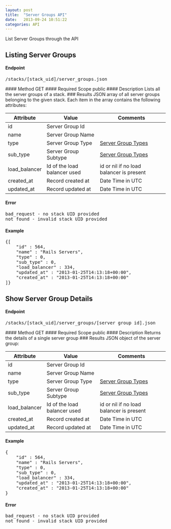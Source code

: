 ```yaml
---
layout: post
title:  "Server Groups API"
date:   2013-09-24 10:51:22
categories: API
---
```


<p class="lead">List Server Groups through the API</p>

## Listing Server Groups
#### Endpoint
<p><kbd>/stacks/[stack&#95;uid]/server&#95;groups.json</kbd></p>
#### Method
GET
#### Required Scope
public
#### Description
Lists all the server groups of a stack.
### Results
JSON array of all server groups belonging to the given stack.
Each item in the array contains the following attributes:
<table class="table table-bordered table-striped">
	<thead>
		<tr>
			<th>Attribute</th>
			<th>Value</th>
			<th>Comments</th>
		</tr>
  </thead>
	<tbody>
		<tr><td>id</td><td>Server Group Id</td><td></td></tr>
		<tr><td>name</td><td>Server Group Name</td><td></td></tr>
		<tr><td>type</td><td>Server Group Type</td><td><a href="/help/server_group_types">Server Group Types</a></td></tr>
		<tr><td>sub&#95;type</td><td>Server Group Subtype</td><td><a href="/help/server_group_types">Server Group Types</a></td></tr>
		<tr><td>load&#95;balancer</td><td>Id of the load balancer used</td><td>id or nil if no load balancer is present</td></tr>
		<tr><td>created&#95;at</td><td>Record created at</td><td>Date Time in UTC</td></tr>
		<tr><td>updated&#95;at</td><td>Record updated at</td><td>Date Time in UTC</td></tr>
	</tbody>
</table>

#### Error
<pre class="terminal">
bad&#95;request - no stack UID provided
not&#95;found - invalid stack UID provided
</pre>

#### Example
<pre class="terminal">
{[
	"id" : 564,
	"name" : "Rails Servers",
	"type" : 0,
	"sub&#95;type" : 0,
	"load&#95;balancer" : 334,
	"updated&#95;at" : "2013-01-25T14:13:18+00:00",
	"created&#95;at" : "2013-01-25T14:13:18+00:00"
]}
</pre>

## Show Server Group Details
#### Endpoint
<p><kbd>/stacks/[stack&#95;uid]/server&#95;groups/[server group id].json</kbd></p>
#### Method
GET
#### Required Scope
public
#### Description
Returns the details of a single server group
### Results
JSON object of the server group:
<table class="table table-bordered table-striped">
	<thead>
		<tr>
			<th>Attribute</th>
			<th>Value</th>
			<th>Comments</th>
		</tr>
  </thead>
	<tbody>
		<tr><td>id</td><td>Server Group Id</td><td></td></tr>
		<tr><td>name</td><td>Server Group Name</td><td></td></tr>
		<tr><td>type</td><td>Server Group Type</td><td><a href="/help/server_group_types">Server Group Types</a></td></tr>
		<tr><td>sub&#95;type</td><td>Server Group Subtype</td><td><a href="/help/server_group_types">Server Group Types</a></td></tr>
		<tr><td>load&#95;balancer</td><td>Id of the load balancer used</td><td>id or nil if no load balancer is present</td></tr>
		<tr><td>created&#95;at</td><td>Record created at</td><td>Date Time in UTC</td></tr>
		<tr><td>updated&#95;at</td><td>Record updated at</td><td>Date Time in UTC</td></tr>
	</tbody>
</table>

#### Example
<pre class="terminal">
{
	"id" : 564,
	"name" : "Rails Servers",
	"type" : 0,
	"sub&#95;type" : 0,
	"load&#95;balancer" : 334,
	"updated&#95;at" : "2013-01-25T14:13:18+00:00",
	"created&#95;at" : "2013-01-25T14:13:18+00:00"
}
</pre>

#### Error
<pre class="terminal">
bad&#95;request - no stack UID provided
not&#95;found - invalid stack UID provided
</pre>